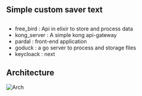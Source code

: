 ## Simple custom saver text

##

- free_bird : Api in elixir to store and process data
- kong_server : A simple kong api-gateway
- pardal : front-end application
- goduck : a go server to process and storage files
- keycloack : next

## Architecture

![Arch](https://i.imgur.com/YMTuEgU.jpg)
